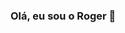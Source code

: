 ### Olá, eu sou o Roger 👋

<!--
Meu nome é Roger Bica. Entusiasta por produtos digitais, trabalho em startups em crescimento desde 2018. Venho trabalhando com Product Management experimentando as mais diversas soluções para o crescimento e escalabilidade de negócios desde 2021.

Em 2023 comecei a estudar programação backend para complementar minhas atividades como Product Owner e estou super empolgado com os conhecimentos adquiridos.

## Minhas skills:

- JavaScript
- Node.js

## Conecte-se Comigo

- [LinkedIn](https://www.linkedin.com/in/rogerbica/)
